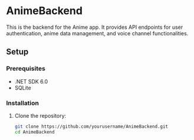 # AnimeBackend

This is the backend for the Anime app. It provides API endpoints for user authentication, anime data management, and voice channel functionalities.

## Setup

### Prerequisites

- .NET SDK 6.0
- SQLite

### Installation

1. Clone the repository:

   ```bash
   git clone https://github.com/yourusername/AnimeBackend.git
   cd AnimeBackend
